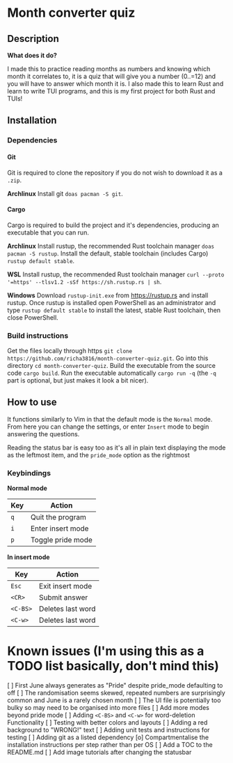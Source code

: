 # Month converter quiz

## Description

**What does it do?**

I made this to practice reading months as numbers and knowing which month it correlates to, it is a quiz that will give you a number (0..=12) and you will have to answer which month it is. I also made this to learn Rust and learn to write TUI programs, and this is my first project for both Rust and TUIs!

## Installation

### Dependencies

#### Git

Git is required to clone the repository if you do not wish to download it as a `.zip`.

**Archlinux**
Install git `doas pacman -S git`.

#### Cargo

Cargo is required to build the project and it's dependencies, producing an executable that you can run.

**Archlinux**
Install rustup, the recommended Rust toolchain manager `doas pacman -S rustup`.
Install the default, stable toolchain (includes Cargo) `rustup default stable`.

**WSL**
Install rustup, the recommended Rust toolchain manager `curl --proto '=https' --tlsv1.2 -sSf https://sh.rustup.rs | sh`.

**Windows**
Download `rustup-init.exe` from https://rustup.rs and install rustup. Once rustup is installed open PowerShell as an administrator and type `rustup default stable` to install the latest, stable Rust toolchain, then close PowerShell.

### Build instructions

Get the files locally through https `git clone https://github.com/richa3816/month-converter-quiz.git`.
Go into this directory `cd month-converter-quiz`.
Build the executable from the source code `cargo build`.
Run the executable automatically `cargo run -q` (the `-q` part is optional, but just makes it look a bit nicer).

## How to use

It functions similarly to Vim in that the default mode is the `Normal` mode. From here you can change the settings, or enter `Insert` mode to begin answering the questions.

Reading the status bar is easy too as it's all in plain text displaying the mode as the leftmost item, and the `pride_mode` option as the rightmost

### Keybindings

**Normal mode**

| Key | Action            |
| --- | ----------------- |
| `q` | Quit the program  |
| `i` | Enter insert mode |
| `p` | Toggle pride mode |

**In insert mode**

| Key    | Action          |
| ------ | --------------- |
| `Esc`  | Exit insert mode|
| `<CR>` | Submit answer   |
| `<C-BS>` | Deletes last word |
| `<C-w>` | Deletes last word |

# Known issues (I'm using this as a TODO list basically, don't mind this)

[ ] First June always generates as "Pride" despite pride_mode defaulting to off
[ ] The randomisation seems skewed, repeated numbers are surprisingly common and June is a rarely chosen month
[ ] The UI file is potentially too bulky so may need to be organised into more files
[ ] Add more modes beyond pride mode
[ ] Adding `<C-BS>` and `<C-w>` for word-deletion Functionality
[ ] Testing with better colors and layouts
[ ] Adding a red background to "WRONG!" text
[ ] Adding unit tests and instructions for testing
[ ] Adding git as a listed dependency
[o] Compartmentalise the installation instructions per step rather than per OS
[ ] Add a TOC to the README.md
[ ] Add image tutorials after changing the statusbar
